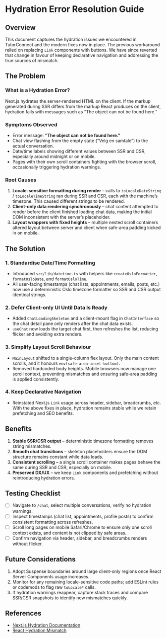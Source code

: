# Hydration Error Resolution Guide

## Overview
This document captures the hydration issues we encountered in TutorConnect and the modern fixes now in place. The previous workaround relied on replacing `Link` components with buttons. We have since reverted that change in favour of keeping declarative navigation and addressing the true sources of mismatch.

## The Problem

### What is a Hydration Error?
Next.js hydrates the server-rendered HTML on the client. If the markup generated during SSR differs from the markup React produces on the client, hydration fails with messages such as “The object can not be found here.”

### Symptoms Observed
- Error message: **“The object can not be found here.”**
- Chat view flashing from the empty state (“Velg en samtale”) to the actual conversation.
- Date/time labels showing different values between SSR and CSR, especially around midnight or on mobile.
- Pages with their own scroll containers fighting with the browser scroll, occasionally triggering hydration warnings.

### Root Causes
1. **Locale-sensitive formatting during render** – calls to `toLocaleDateString` / `toLocaleTimeString` ran during SSR and CSR, each with the machine’s timezone. This caused different strings to be rendered.
2. **Client-only data rendering synchronously** – chat content attempted to render before the client finished loading chat data, making the initial DOM inconsistent with the server’s placeholder.
3. **Layout wrappers with fixed heights** – multiple nested scroll containers altered layout between server and client when safe-area padding kicked in on mobile.

## The Solution

### 1. Standardise Date/Time Formatting
- Introduced `src/lib/datetime.ts` with helpers like `createOsloFormatter`, `formatOsloDate`, and `formatOsloTime`.
- All user-facing timestamps (chat lists, appointments, emails, posts, etc.) now use a deterministic Oslo timezone formatter so SSR and CSR output identical strings.

### 2. Defer Client-only UI Until Data Is Ready
- Added `ChatLoadingSkeleton` and a client-mount flag in `ChatInterface` so the chat detail pane only renders after the chat data exists.
- `useChat` now loads the target chat first, then refreshes the list, reducing flicker and avoiding extra renders.

### 3. Simplify Layout Scroll Behaviour
- `MainLayout` shifted to a single-column flex layout. Only the main content scrolls, and it honours `env(safe-area-inset-bottom)`.
- Removed hardcoded body heights. Mobile browsers now manage one scroll context, preventing mismatches and ensuring safe-area padding is applied consistently.

### 4. Keep Declarative Navigation
- Reinstated Next.js `Link` usage across header, sidebar, breadcrumbs, etc. With the above fixes in place, hydration remains stable while we retain prefetching and SEO benefits.

## Benefits
1. **Stable SSR/CSR output** – deterministic timezone formatting removes string mismatches.
2. **Smooth chat transitions** – skeleton placeholders ensure the DOM structure remains constant while data loads.
3. **Consistent scrolling** – a single scroll container makes pages behave the same during SSR and CSR, especially on mobile.
4. **Preserved DX/UX** – we keep `Link` components and prefetching without reintroducing hydration errors.

## Testing Checklist
- [ ] Navigate to `/chat`, select multiple conversations, verify no hydration warnings.
- [ ] Inspect timestamps (chat list, appointments, profile posts) to confirm consistent formatting across refreshes.
- [ ] Scroll long pages on mobile Safari/Chrome to ensure only one scroll context exists, and content is not clipped by safe areas.
- [ ] Confirm navigation via header, sidebar, and breadcrumbs renders without flicker.

## Future Considerations
1. Adopt Suspense boundaries around large client-only regions once React Server Components usage increases.
2. Monitor for any remaining locale-sensitive code paths; add ESLint rules or codemods to flag raw `toLocale*` calls.
3. If hydration warnings reappear, capture stack traces and compare SSR/CSR snapshots to identify new mismatches quickly.

## References
- [Next.js Hydration Documentation](https://nextjs.org/docs/messages/react-hydration-error)
- [React Hydration Mismatch](https://react.dev/reference/react-dom/client/hydrateRoot#hydrating-server-rendered-html)
